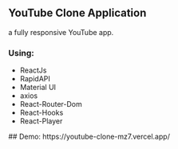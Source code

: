 ## YouTube Clone Application 
a fully responsive YouTube app.

### Using:
<ul>
  <li> ReactJs
  <li> RapidAPI
  <li> Material UI
  <li> axios  
  <li> React-Router-Dom
  <li> React-Hooks
  <li> React-Player
</ul>
## Demo: 
https://youtube-clone-mz7.vercel.app/
